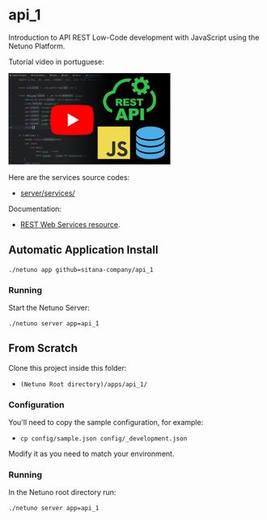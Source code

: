 # api_1

Introduction to API REST Low-Code development with JavaScript using the Netuno Platform.

Tutorial video in portuguese:

<a href="http://www.youtube.com/watch?v=mG12ZRgBlQk" target="_blank" title="Introdução API REST JSON em JS Low Code - Parte 1">
 <img src="https://raw.githubusercontent.com/sitana-company/api_1/main/docs/video.jpg" alt="Tutorial Video" width="320" height="180" />
</a>

Here are the services source codes:

- [server/services/](server/services/)

Documentation:

- [REST Web Services resource](https://doc.netuno.org/docs/academy/server/services/rest).

## Automatic Application Install

```
./netuno app github=sitana-company/api_1
```

### Running

Start the Netuno Server:

```
./netuno server app=api_1
```

## From Scratch

Clone this project inside this folder:

- `(Netuno Root directory)/apps/api_1/`

### Configuration

You'll need to copy the sample configuration, for example:

- `cp config/sample.json config/_development.json`

Modify it as you need to match your environment.

### Running

In the Netuno root directory run:

```
./netuno server app=api_1
```

